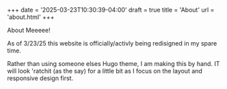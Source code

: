 +++
date = '2025-03-23T10:30:39-04:00'
draft = true
title = 'About'
url = 'about.html'
+++

About Meeeee!

As of 3/23/25 this website is officially/activly being redisigned in my spare time.

Rather than using someone elses Hugo theme, I am making this by hand. IT will look 'ratchit (as the say) for a little bit as I focus on the layout and responsive design first. 